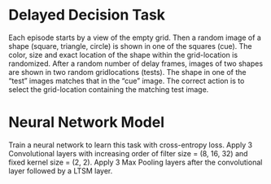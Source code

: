 # Delayed Decision Task
Each episode starts by a view of the empty grid. Then a random image of a shape (square, triangle, circle) is shown in one of the squares (cue). The color, size and exact location of the shape within the grid-location is randomized. After a random number of delay frames, images of two shapes are shown in two random gridlocations (tests). The shape in one of the “test” images matches that in the “cue” image. The correct action is to select the grid-location containing the matching test image. 

# Neural Network Model
Train a neural network to learn this task with cross-entropy loss. Apply 3 Convolutional layers with increasing order of filter size = (8, 16, 32) and fixed kernel size = (2, 2). Apply 3 Max Pooling layers after the convolutional layer followed by a LTSM layer. 
